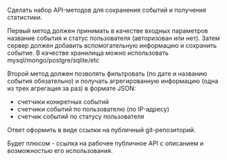 Сделать набор API-методов для сохранения событий и получения статистики.

Первый метод должен принимать в качестве входных параметров название события и статус пользователя (авторизован или нет). Затем сервер должен добавить вспомогательную информацию и сохранить событие. В качестве хранилища можно использовать mysql/mongo/postgre/sqlite/etc

Второй метод должен позволять фильтровать (по дате и названию события обязательно) и получать агрегированную информацию (одна из трех агрегация за раз) в формате JSON:

- счетчики конкретных событий
- счетчики событий по пользователю (по IP-адресу)
- счетчик событий по статусу пользователя

Ответ оформить в виде ссылки на публичный git-репозиторий.

Будет плюсом - ссылка на рабочее публичное API с описанием и возможностью его использования.